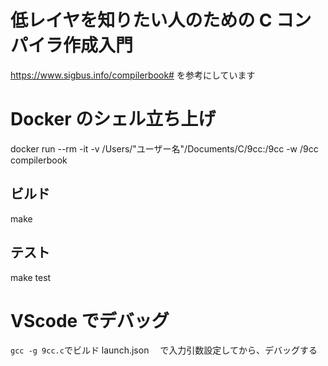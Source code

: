# 低レイヤを知りたい人のための C コンパイラ作成入門

https://www.sigbus.info/compilerbook#
を参考にしています

# Docker のシェル立ち上げ

docker run --rm -it -v /Users/"ユーザー名"/Documents/C/9cc:/9cc -w /9cc compilerbook

## ビルド

make

## テスト

make test

# VScode でデバッグ

`gcc -g 9cc.c`でビルド
launch.json 　で入力引数設定してから、デバッグする
